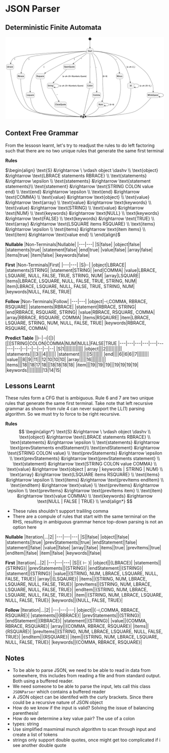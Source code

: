 # JSON Parser

## Deterministic Finite Automata
![dfa_state-diagram](out/state-diagram/state-diagram.png)


## Context Free Grammar
From the lessosn learnt, let's try to readjust the rules to do left factoring such that there are no two unique rules that generate the same first terminal

**Rules**

$\begin{align}
\text{S} &\rightarrow  \ \vdash object \dashv \\
\text{object} &\rightarrow \text{LBRACE statements RBRACE} \\
\text{statements} &\rightarrow \epsilon \\
\text{statements} &\rightarrow \text{statement statements}\\
\text{statement} &\rightarrow \text{STRING COLON value end} \\
\text{end} &\rightarrow \epsilon \\
\text{end} &\rightarrow \text{COMMA} \\
\text{value} &\rightarrow \text{object} \\
\text{value} &\rightarrow \text{array} \\
\text{value} &\rightarrow \text{keywords} \\
\text{value} &\rightarrow \text{STRING} \\
\text{value} &\rightarrow \text{NUM} \\
\text{keywords} &\rightarrow \text{NULL} \\
\text{keywords} &\rightarrow \text{FALSE} \\
\text{keywords} &\rightarrow \text{TRUE} \\
\text{array} &\rightarrow \text{LSQUARE items RSQUARE} \\
\text{items} &\rightarrow \epsilon \\
\text{items} &\rightarrow \text{item items} \\
\text{item} &\rightarrow \text{value end} \\
\end{align}$


**Nullable**
|Non-Terminals|Nullable|
|---|---|
|S|false|
|object|false|
|statements|true|
|statement|false|
|end|true|
|value|false|
|array|false|
|items|true|
|item|false|
|keywords|false|

**First**
|Non-Terminals|First|
|---|---|
|S|$\vdash$|
|object|$\text{LBRACE}$|
|statements|$\text{STRING}$|
|statement|$\text{STRING}$|
|end|$\text{COMMA}$|
|value|$\text{LBRACE, LSQUARE, NULL, FALSE, TRUE, STRING, NUM}$|
|array|$\text{LSQUARE}$|
|items|$\text{LBRACE, LSQUARE, NULL, FALSE, TRUE, STRING, NUM}$|
|item|$\text{LBRACE, LSQUARE, NULL, FALSE, TRUE, STRING, NUM}$|
|keywords|$\text{NULL, FALSE, TRUE}$|

**Follow**
|Non-Terminals|Follow|
|---|---|
|object|$\dashv, \text{COMMA, RBRACE, RSQUARE}$|
|statements|$\text{RBRACE}$|
|statement|$\text{RBRACE, STRING}$|
|end|$\text{RBRACE, RSQUARE, STRING}$|
|value|$\text{RBRACE, RSQUARE, COMMA}$|
|array|$\text{RBRACE, RSQUARE, COMMA}$|
|items|$\text{RSQAURE}$|
|item|$\text{LBRACE, LSQUARE, STRING, NUM, NULL, FALSE, TRUE}$|
|keywords|$\text{RBRACE, RSQUARE, COMMA}$|

**Predict Table**
||$\vdash$|$\dashv$|{|}|[|]|STRING|COLON|COMMA|NUM|NULL|FALSE|TRUE
|---|---|---|---|---|---|---|---|--|--|--|--|--|--|
|S|1|||||||||||||
|object|||2|||||||||||
|statements||||3|||4|||||||
|statement|||||||5|||||||
|end||||6||6|6||7||||||||
|value|||8||9||11|||12|10|10|10|
|array|||||16||||||||||
|items|||18||18|17|18|||18|18|18|18|
|item|||19||19||19|||19|19|19|19|
|keywords|||||||||||13|14|15|



## Lessons Learnt
These rules form a CFG that is ambiguous. Rule 6 and 7 are two unique rules that generate the same first terminal. Take note that left recursive grammar as shown from rule 4 can never support the LL(1) parsing algorithm. So we must try to force to be right recursive.

**Rules**
$$
\begin{align*}
\text{S} &\rightarrow  \ \vdash object \dashv \\
\text{object} &\rightarrow \text{LBRACE statements RBRACE} \\
\text{statements} &\rightarrow \epsilon \\
\text{statements} &\rightarrow \text{prevStatements endStatement}\\
\text{endStatement} &\rightarrow \text{STRING COLON value} \\
\text{prevStatements} &\rightarrow \epsilon \\
\text{prevStatements} &\rightarrow \text{prevStatements statement} \\
\text{statement} &\rightarrow \text{STRING COLON value COMMA} \\
\text{value} &\rightarrow \text{object | array | keywords | STRING | NUM} \\
\text{array} &\rightarrow \text{LSQUARE items RSQUARE} \\
\text{items} &\rightarrow \epsilon \\
\text{items} &\rightarrow \text{prevItems endItem} \\
\text{endItem} &\rightarrow \text{value} \\
\text{prevItems} &\rightarrow \epsilon \\
\text{prevItems} &\rightarrow \text{prevItems item} \\
\text{item} &\rightarrow \text{value COMMA} \\
\text{keywords} &\rightarrow \text{NULL | FALSE | TRUE} \\
\end{align*}
$$
- These rules shouldn't support traililng comma
- There are a compule of rules that start with the same terminal on the RHS, resulting in ambiguous grammar hence top-down parsing is not an option here

**Nullable**
|Iteration|...|2|
|---|---|---|
|S||false|
|object||false|
|statements||true|
|prevStatements||true|
|endStatement||false|
|statement||false|
|value||false|
|array||false|
|items||true|
|prevItems||true|
|endItem||false|
|item||false|
|keywords||false|


**First**
|Iteration|...|2|
|---|---|---|
|S||$\{\vdash\}$|
|object||$\{\text{LBRACE}\}$|
|statements||$\{\text{STRING}\}$|
|prevStatements||$\{\text{STRING}\}$|
|endStatement||$\{\text{STRING}\}$|
|statement||$\{\text{STRING}\}$|
|value||$\{\text{STRING, NUM, LBRACE, LSQUARE, NULL, FALSE, TRUE}\}$|
|array||$\{\text{LSQAURE}\}$|
|items||$\{\text{STRING, NUM, LBRACE, LSQUARE, NULL, FALSE, TRUE}\}$|
|prevItems||$\{\text{STRING, NUM, LBRACE, LSQUARE, NULL, FALSE, TRUE}\}$|
|endItem||$\{\text{STRING, NUM, LBRACE, LSQUARE, NULL, FALSE, TRUE}\}$|
|item||$\{\text{STRING, NUM, LBRACE, LSQUARE, NULL, FALSE, TRUE}\}$|
|keywords||$\{\text{NULL, FALSE, TRUE}\}$|

**Follow**
|Iteration|...|2|
|---|---|---|
|object||$\{\dashv, \text{COMMA, RBRACE, RSQUARE}\}$|
|statements||$\{\text{RBRACE}\}$|
|prevStatements||$\{\text{STRING}\}$|
|endStatement||$\{\text{RBRACE}\}$|
|statement||$\{\text{STRING}\}$|
|value||$\{\text{COMMA, RBRACE, RSQUARE}\}$|
|array||$\{\text{COMMA, RBRACE, RSQUARE}\}$|
|items||$\{\text{RSQUARE}\}$|
|prevItems||$\{\text{STRING, NUM, LBRACE, LSQUARE, NULL, FALSE, TRUE}\}$|
|endItem||$\{\text{RSQUARE}\}$|
|item||$\{\text{STRING, NUM, LBRACE, LSQUARE, NULL, FALSE, TRUE}\}$|
|keywords||$\{\text{COMMA, RBRACE, RSQUARE}\}$|
## Notes
- To be able to parse JSON, we need to be able to read in data from somewhere, this includes from reading a file and from standard output. Both using a buffered reader. 
- We need someone to be able to parse the input, lets call this class `JSONParser` which contains a buffered reader
- A JSON object can be identifed with the curly brackets. Since there could be a recursive nature of JSON object 
- How do we know if the input is valid? Solving the issue of balancing parenthesis!
- How do we determine a key value pair? The use of a colon
- types: string
- Use simplified maxmimal munch algorithm to scan through input and create a list of tokens
- strings only support double quotes, once might get too complicated if i see another double quote

